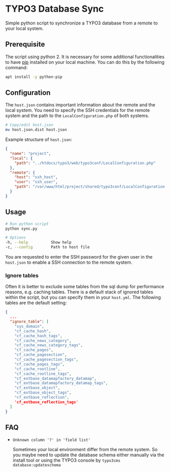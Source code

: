 # TYPO3 Database Sync

Simple python script to synchronize a TYPO3 database from a remote to your local system.

## Prerequisite

The script using python 2. It is necessary for some additional functionalities to have [pip](https://pypi.org/project/pip/) installed on your local machine. 
You can do this by the following command:

```bash
apt install -y python-pip
```

## Configuration

The `host.json` contains important information about the remote and the local system. 
You need to specify the SSH credentials for the remote system and the path to the `LocalConfiguration.php` of both systems.

```bash
# Copy/edit host.json
mv host.json.dist host.json
```

Example structure of `host.json`:
```json
{
  "name": "project",
  "local": {
    "path": "../htdocs/typo3/web/typo3conf/LocalConfiguration.php"
  },
  "remote": {
    "host": "ssh_host",
    "user": "ssh_user",
    "path": "/var/www/html/project/shared/typo3conf/LocalConfiguration.php"
  }
}
```

## Usage

```bash
# Run python script
python sync.py
```

```bash
# Options
-h, --help          Show help
-c, --config        Path to host file
```

You are requested to enter the SSH password for the given user in the `host.json` to enable a SSH connection to the remote system. 

### Ignore tables

Often it is better to exclude some tables from the sql dump for performance reasons, e.g. caching tables. There is a default stack of ignored tables within the script, but you can specify them in your `host.yml`. The following tables are the default setting:

```json
{
  ...
  "ignore_table": [
    "sys_domain",
    "cf_cache_hash",
    "cf_cache_hash_tags",
    "cf_cache_news_category",
    "cf_cache_news_category_tags",
    "cf_cache_pages",
    "cf_cache_pagesection",
    "cf_cache_pagesection_tags",
    "cf_cache_pages_tags",
    "cf_cache_rootline",
    "cf_cache_rootline_tags",
    "cf_extbase_datamapfactory_datamap",
    "cf_extbase_datamapfactory_datamap_tags",
    "cf_extbase_object",
    "cf_extbase_object_tags",
    "cf_extbase_reflection",
    'cf_extbase_reflection_tags'
  ]
}
```

## FAQ

- `Unknown column '?' in 'field list'` 
   
   Sometimes your local environment differ from the remote system. So you maybe need to update the database schema either manually via the install tool or using the TYPO3 console by `typo3cms database:updateschema`